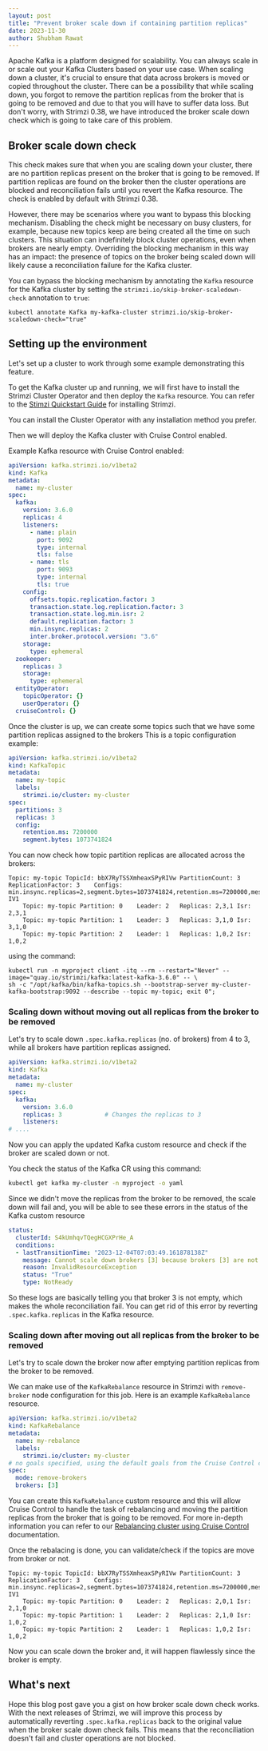 ```yaml
---
layout: post
title: "Prevent broker scale down if containing partition replicas"
date: 2023-11-30
author: Shubham Rawat
---
```


Apache Kafka is a platform designed for scalability.
You can always scale in or scale out your Kafka Clusters based on your use case.
When scaling down a cluster, it's crucial to ensure that data across brokers is moved or copied throughout the cluster.
There can be a possibility that while scaling down, you forgot to remove the partition replicas from the broker that is going to be removed and due to that you will have to suffer data loss.
But don't worry, with Strimzi 0.38, we have introduced the broker scale down check which is going to take care of this problem.

## Broker scale down check

This check makes sure that when you are scaling down your cluster, there are no partition replicas present on the broker that is going to be removed.
If partition replicas are found on the broker then the cluster operations are blocked and reconciliation fails until you revert the Kafka resource.
The check is enabled by default with Strimzi 0.38.

However, there may be scenarios where you want to bypass this blocking mechanism.
Disabling the check might be necessary on busy clusters, for example, because new topics keep are being created all the time on such clusters.
This situation can indefinitely block cluster operations, even when brokers are nearly empty.
Overriding the blocking mechanism in this way has an impact:
the presence of topics on the broker being scaled down will likely cause a reconciliation failure for the Kafka cluster.

You can bypass the blocking mechanism by annotating the `Kafka` resource for the Kafka cluster by setting the `strimzi.io/skip-broker-scaledown-check` annotation to `true`:
```shell
kubectl annotate Kafka my-kafka-cluster strimzi.io/skip-broker-scaledown-check="true"
```

## Setting up the environment

Let's set up a cluster to work through some example demonstrating this feature.

To get the Kafka cluster up and running, we will first have to install the Strimzi Cluster Operator and then deploy the `Kafka` resource.
You can refer to the [Stimzi Quickstart Guide](https://strimzi.io/docs/operators/latest/quickstart.html) for installing Strimzi.

You can install the Cluster Operator with any installation method you prefer.

Then we will deploy the Kafka cluster with Cruise Control enabled.

Example Kafka resource with Cruise Control enabled:
```yaml
apiVersion: kafka.strimzi.io/v1beta2
kind: Kafka
metadata:
  name: my-cluster
spec:
  kafka:
    version: 3.6.0
    replicas: 4
    listeners:
      - name: plain
        port: 9092
        type: internal
        tls: false
      - name: tls
        port: 9093
        type: internal
        tls: true
    config:
      offsets.topic.replication.factor: 3
      transaction.state.log.replication.factor: 3
      transaction.state.log.min.isr: 2
      default.replication.factor: 3
      min.insync.replicas: 2
      inter.broker.protocol.version: "3.6"
    storage:
      type: ephemeral
  zookeeper:
    replicas: 3
    storage:
      type: ephemeral
  entityOperator:
    topicOperator: {}
    userOperator: {}
  cruiseControl: {}
```

Once the cluster is up, we can create some topics such that we have some partition replicas assigned to the brokers
This is a topic configuration example:
```yaml
apiVersion: kafka.strimzi.io/v1beta2
kind: KafkaTopic
metadata:
  name: my-topic
  labels:
    strimzi.io/cluster: my-cluster
spec:
  partitions: 3
  replicas: 3
  config:
    retention.ms: 7200000
    segment.bytes: 1073741824
```

You can now check how topic partition replicas are allocated across the brokers:
```shell
Topic: my-topic	TopicId: bbX7RyTSSXmheaxSPyRIVw	PartitionCount: 3	ReplicationFactor: 3	Configs: min.insync.replicas=2,segment.bytes=1073741824,retention.ms=7200000,message.format.version=3.0-IV1
	Topic: my-topic	Partition: 0	Leader: 2	Replicas: 2,3,1	Isr: 2,3,1
	Topic: my-topic	Partition: 1	Leader: 3	Replicas: 3,1,0	Isr: 3,1,0
	Topic: my-topic	Partition: 2	Leader: 1	Replicas: 1,0,2	Isr: 1,0,2
```
using the command:
```shell
kubectl run -n myproject client -itq --rm --restart="Never" --image="quay.io/strimzi/kafka:latest-kafka-3.6.0" -- \
sh -c "/opt/kafka/bin/kafka-topics.sh --bootstrap-server my-cluster-kafka-bootstrap:9092 --describe --topic my-topic; exit 0";
```

### Scaling down without moving out all replicas from the broker to be removed

Let's try to scale down `.spec.kafka.replicas` (no. of brokers) from 4 to 3, while all brokers have partition replicas assigned.

```yaml
apiVersion: kafka.strimzi.io/v1beta2
kind: Kafka
metadata:
  name: my-cluster
spec:
  kafka:
    version: 3.6.0
    replicas: 3            # Changes the replicas to 3
    listeners:
# ....    
```

Now you can apply the updated Kafka custom resource and check if the broker are scaled down or not.

You check the status of the Kafka CR using this command:
```sh
kubectl get kafka my-cluster -n myproject -o yaml
```

Since we didn't move the replicas from the broker to be removed, the scale down will fail and, you will be able to see these errors in the status of the Kafka custom resource
```yaml
status:
  clusterId: S4kUmhqvTQegHCGXPrHe_A
  conditions:
  - lastTransitionTime: "2023-12-04T07:03:49.161878138Z"
    message: Cannot scale down brokers [3] because brokers [3] are not empty
    reason: InvalidResourceException
    status: "True"
    type: NotReady
```
So these logs are basically telling you that broker 3 is not empty, which makes the whole reconciliation fail. You can get rid of this error by reverting `.spec.kafka.replicas` in the Kafka resource.

### Scaling down after moving out all replicas from the broker to be removed

Let's try to scale down the broker now after emptying partition replicas from the broker to be removed.

We can make use of the `KafkaRebalance` resource in Strimzi with `remove-broker` node configuration for this job.
Here is an example `KafkaRebalance` resource.
```yaml
apiVersion: kafka.strimzi.io/v1beta2
kind: KafkaRebalance
metadata:
  name: my-rebalance
  labels:
    strimzi.io/cluster: my-cluster
# no goals specified, using the default goals from the Cruise Control configuration
spec:
  mode: remove-brokers
  brokers: [3]
```
You can create this `KafkaRebalance` custom resource and this will allow Cruise Control to handle the task of rebalancing and moving the partition replicas from the broker that is going to be removed.
For more in-depth information you can refer to our [Rebalancing cluster using Cruise Control](https://strimzi.io/docs/operators/latest/deploying#proc-generating-optimization-proposals-str) documentation.

Once the rebalacing is done, you can validate/check if the topics are move from broker or not.
```shell
Topic: my-topic	TopicId: bbX7RyTSSXmheaxSPyRIVw	PartitionCount: 3	ReplicationFactor: 3	Configs: min.insync.replicas=2,segment.bytes=1073741824,retention.ms=7200000,message.format.version=3.0-IV1
	Topic: my-topic	Partition: 0	Leader: 2	Replicas: 2,0,1	Isr: 2,1,0
	Topic: my-topic	Partition: 1	Leader: 2	Replicas: 2,1,0	Isr: 1,0,2
	Topic: my-topic	Partition: 2	Leader: 1	Replicas: 1,0,2	Isr: 1,0,2
```

Now you can scale down the broker and, it will happen flawlessly since the broker is empty.

## What's next

Hope this blog post gave you a gist on how broker scale down check works.
With the next releases of Strimzi, we will improve this process by automatically reverting `.spec.kafka.replicas` back to the original value when the broker scale down check fails. This means that the reconciliation doesn't fail and cluster operations are not blocked.